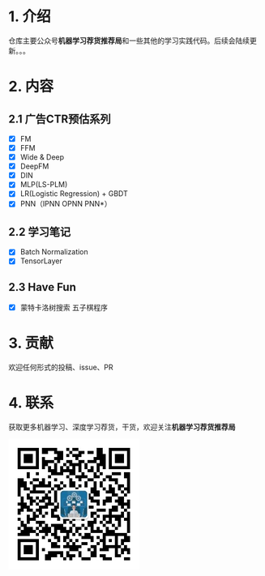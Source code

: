 # 1. 介绍
仓库主要公众号**机器学习荐货推荐局**和一些其他的学习实践代码。后续会陆续更新。。。

# 2. 内容
## 2.1 广告CTR预估系列
- [x] FM
- [x] FFM
- [x] Wide & Deep
- [x] DeepFM
- [x] DIN
- [x] MLP(LS-PLM)
- [x] LR(Logistic Regression) + GBDT
- [x] PNN（IPNN OPNN PNN*）

## 2.2 学习笔记
- [x] Batch Normalization
- [x] TensorLayer

## 2.3 Have Fun
- [x] 蒙特卡洛树搜索 五子棋程序

# 3. 贡献
欢迎任何形式的投稿、issue、PR

# 4. 联系
获取更多机器学习、深度学习荐货，干货，欢迎关注**机器学习荐货推荐局**


![机器学习荐货推荐局](./Pictures/公众号.jpg)

